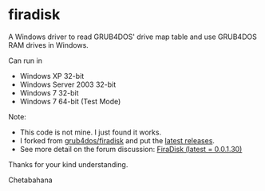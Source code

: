 # firadisk
A Windows driver to read GRUB4DOS' drive map table and use GRUB4DOS RAM drives in Windows. 

Can run in
- Windows XP 32-bit
- Windows Server 2003 32-bit
- Windows 7 32-bit
- Windows 7 64-bit (Test Mode)

Note:
- This code is not mine. I just found it works.
- I forked from [grub4dos/firadisk](https://github.com/grub4dos/firadisk/tree/09ee34c3b7bd97e8c2120479b3de61860179f309) and put the [latest releases](https://github.com/chetabahana/firadisk/releases/tag/0.0.1.30).
- See more detail on the forum discussion: [FiraDisk (latest = 0.0.1.30)](https://reboot.pro/index.php?showtopic=8804)

Thanks for your kind understanding.

Chetabahana
